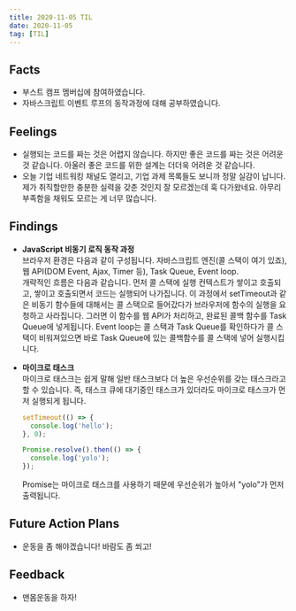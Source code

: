 ```yaml
---
title: 2020-11-05 TIL
date: 2020-11-05
tag: [TIL]
---
```


## Facts

- 부스트 캠프 멤버십에 참여하였습니다.
- 자바스크립트 이벤트 루프의 동작과정에 대해 공부하였습니다.

## Feelings

- 실행되는 코드를 짜는 것은 어렵지 않습니다. 하지만 좋은 코드를 짜는 것은 어려운 것 같습니다. 아울러 좋은 코드를 위한 설계는 더더욱 어려운 것 같습니다.
- 오늘 기업 네트워킹 채널도 열리고, 기업 과제 목록들도 보니까 정말 실감이 납니다. 제가 취직할만한 충분한 실력을 갖춘 것인지 잘 모르겠는데 훅 다가왔네요. 아무리 부족함을 채워도 모르는 게 너무 많습니다.

## Findings

- **JavaScript 비동기 로직 동작 과정**  
  브라우저 환경은 다음과 같이 구성됩니다. 자바스크립트 엔진(콜 스택이 여기 있죠), 웹 API(DOM Event, Ajax, Timer 등), Task Queue, Event loop.  
  개략적인 흐름은 다음과 같습니다. 먼저 콜 스택에 실행 컨텍스트가 쌓이고 호출되고, 쌓이고 호출되면서 코드는 실행되어 나가집니다. 이 과정에서 setTimeout과 같은 비동기 함수들에 대해서는 콜 스택으로 들어갔다가 브라우저에 함수의 실행을 요청하고 사라집니다. 그러면 이 함수를 웹 API가 처리하고, 완료된 콜백 함수를 Task Queue에 넣게됩니다. Event loop는 콜 스택과 Task Queue를 확인하다가 콜 스택이 비워져있으면 바로 Task Queue에 있는 콜백함수를 콜 스택에 넣어 실행시킵니다.
- **마이크로 태스크**  
  마이크로 태스크는 쉽게 말해 일반 태스크보다 더 높은 우선순위를 갖는 태스크라고 할 수 있습니다. 즉, 태스크 큐에 대기중인 태스크가 있더라도 마이크로 태스크가 먼저 실행되게 됩니다.

    ```js
    setTimeout(() => {
      console.log('hello');
    }, 0);

    Promise.resolve().then(() => {
      console.log('yolo');
    });
    ```

    Promise는 마이크로 태스크를 사용하기 때문에 우선순위가 높아서 "yolo"가 먼저 출력됩니다.

## Future Action Plans

- 운동을 좀 해야겠습니다! 바람도 좀 쐬고!

## Feedback

- 맨몸운동을 하자!
